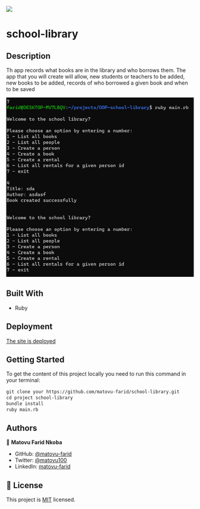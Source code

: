 ![](https://img.shields.io/badge/Microverse-blueviolet)

# school-library


## Description

Th app records what books are in the library and who borrows them. The app that you will create will allow, new students or teachers to be added, new books to be added,  records of who borrowed a given book and when to be saved


![screenshot](./screenshot.PNG)

## Built With

- Ruby

## Deployment
[The site is deployed](https://frosty-beaver-391916.netlify.app)

## Getting Started

To get the content of this project locally you need to run this command in your terminal:
```
git clone your https://github.com/matovu-farid/school-library.git
cd project school-library
bundle install
ruby main.rb
```

## Authors

👤 **Matovu Farid Nkoba**

- GitHub: [@matovu-farid](https://github.com/matovu-farid)
- Twitter: [@matovu100](https://twitter.com/matovu100)
- LinkedIn: [matovu-farid](https://www.linkedin.com/in/matovu-farid-48b80257)


## 📝 License

This project is [MIT](./MIT.md) licensed.
